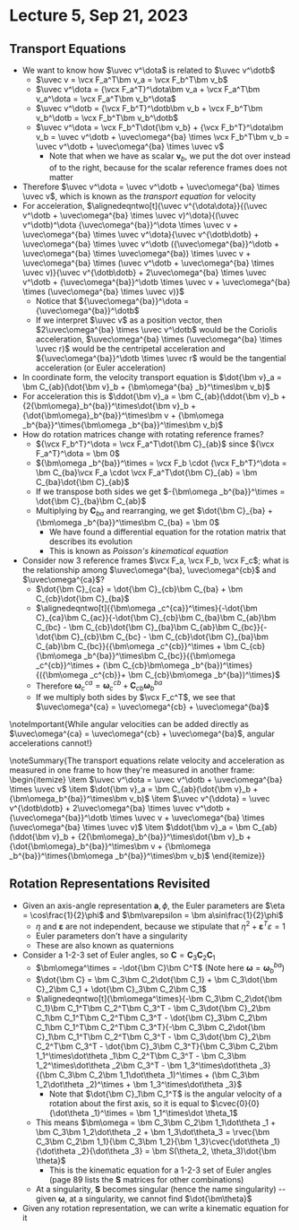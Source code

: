 # Lecture 5, Sep 21, 2023

## Transport Equations

* We want to know how $\uvec v^\dota$ is related to $\uvec v^\dotb$
	* $\uvec v = \vcx F_a^T\bm v_a = \vcx F_b^T\bm v_b$
	* $\uvec v^\dota = {\vcx F_a^T}^\dota\bm v_a + \vcx F_a^T\bm v_a^\dota = \vcx F_a^T\bm v_b^\dota$
	* $\uvec v^\dotb = {\vcx F_b^T}^\dotb\bm v_b + \vcx F_b^T\bm v_b^\dotb = \vcx F_b^T\bm v_b^\dotb$
	* $\uvec v^\dota = \vcx F_b^T\dot{\bm v_b} + {\vcx F_b^T}^\dota\bm v_b = \uvec v^\dotb + \uvec\omega^{ba} \times \vcx F_b^T\bm v_b = \uvec v^\dotb + \uvec\omega^{ba} \times \uvec v$
		* Note that when we have as scalar $\bm v_b$, we put the dot over instead of to the right, because for the scalar reference frames does not matter
* Therefore $\uvec v^\dota = \uvec v^\dotb + \uvec\omega^{ba} \times \uvec v$, which is known as the *transport equation* for velocity
* For acceleration, $\alignedeqntwo[t]{\uvec v^{\dota\dota}}{(\uvec v^\dotb + \uvec\omega^{ba} \times \uvec v)^\dota}{(\uvec v^\dotb)^\dota {\uvec\omega^{ba}}^\dota \times \uvec v + \uvec\omega^{ba} \times \uvec v^\dota}{\uvec v^{\dotb\dotb} + \uvec\omega^{ba} \times \uvec v^\dotb ({\uvec\omega^{ba}}^\dotb + \uvec\omega^{ba} \times \uvec\omega^{ba}) \times \uvec v + \uvec\omega^{ba} \times (\uvec v^\dotb + \uvec\omega^{ba} \times \uvec v)}{\uvec v^{\dotb\dotb} + 2\uvec\omega^{ba} \times \uvec v^\dotb + {\uvec\omega^{ba}}^\dotb \times \uvec v + \uvec\omega^{ba} \times (\uvec\omega^{ba} \times \uvec v)}$
	* Notice that ${\uvec\omega^{ba}}^\dota = {\uvec\omega^{ba}}^\dotb$
	* If we interpret $\uvec v$ as a position vector, then $2\uvec\omega^{ba} \times \uvec v^\dotb$ would be the Coriolis acceleration, $\uvec\omega^{ba} \times (\uvec\omega^{ba} \times \uvec r)$ would be the centripetal acceleration and ${\uvec\omega^{ba}}^\dotb \times \uvec r$ would be the tangential acceleration (or Euler acceleration)
* In coordinate form, the velocity transport equation is $\dot{\bm v}_a = \bm C_{ab}(\dot{\bm v}_b + {\bm\omega^{ba} _b}^\times\bm v_b)$
* For acceleration this is $\ddot{\bm v}_a = \bm C_{ab}(\ddot{\bm v}_b + {2{\bm\omega}_b^{ba}}^\times\dot{\bm v}_b + {\dot{\bm\omega}_b^{ba}}^\times\bm v + {\bm\omega _b^{ba}}^\times{\bm\omega _b^{ba}}^\times\bm v_b)$
* How do rotation matrices change with rotating reference frames?
	* ${\vcx F_b^T}^\dota = \vcx F_a^T\dot{\bm C}_{ab}$ since ${\vcx F_a^T}^\dota = \bm 0$
	* ${\bm\omega _b^{ba}}^\times = \vcx F_b \cdot {\vcx F_b^T}^\dota = \bm C_{ba}\vcx F_a \cdot \vcx F_a^T\dot{\bm C}_{ab} = \bm C_{ba}\dot{\bm C}_{ab}$
	* If we transpose both sides we get $-{\bm\omega _b^{ba}}^\times = \dot{\bm C}_{ba}\bm C_{ab}$
	* Multiplying by $\bm C_{ba}$ and rearranging, we get $\dot{\bm C}_{ba} + {\bm\omega _b^{ba}}^\times\bm C_{ba} = \bm 0$
		* We have found a differential equation for the rotation matrix that describes its evolution
		* This is known as *Poisson's kinematical equation*
* Consider now 3 reference frames $\vcx F_a, \vcx F_b, \vcx F_c$; what is the relationship among $\uvec\omega^{ba}, \uvec\omega^{cb}$ and $\uvec\omega^{ca}$?
	* $\dot{\bm C}_{ca} = \dot{\bm C}_{cb}\bm C_{ba} + \bm C_{cb}\dot{\bm C}_{ba}$
	* $\alignedeqntwo[t]{{\bm\omega _c^{ca}}^\times}{-\dot{\bm C}_{ca}\bm C_{ac}}{-\dot{\bm C}_{cb}\bm C_{ba}\bm C_{ab}\bm C_{bc} - \bm C_{cb}\dot{\bm C}_{ba}\bm C_{ab}\bm C_{bc}}{-\dot{\bm C}_{cb}\bm C_{bc} - \bm C_{cb}\dot{\bm C}_{ba}\bm C_{ab}\bm C_{bc}}{{\bm\omega _c^{cb}}^\times + \bm C_{cb}{\bm\omega _b^{ba}}^\times\bm C_{bc}}{{\bm\omega _c^{cb}}^\times + (\bm C_{cb}\bm\omega _b^{ba})^\times}{({\bm\omega _c^{cb}}+ \bm C_{cb}\bm\omega _b^{ba})^\times}$
	* Therefore $\bm\omega _c^{ca} = \bm\omega _c^{cb} + \bm C_{cb}\bm \omega _b^{ba}$
	* If we multiply both sides by $\vcx F_c^T$, we see that $\uvec\omega^{ca} = \uvec\omega^{cb} + \uvec\omega^{ba}$

\noteImportant{While angular velocities can be added directly as $\uvec\omega^{ca} = \uvec\omega^{cb} + \uvec\omega^{ba}$, angular accelerations cannot!}

\noteSummary{The transport equations relate velocity and acceleration as measured in one frame to how they're measured in another frame:
\begin{itemize}
	\item $\uvec v^\dota = \uvec v^\dotb + \uvec\omega^{ba} \times \uvec v$
	\item $\dot{\bm v}_a = \bm C_{ab}(\dot{\bm v}_b + {\bm\omega_b^{ba}}^\times\bm v_b)$
	\item $\uvec v^{\ddota} = \uvec v^{\dotb\dotb} + 2\uvec\omega^{ba} \times \uvec v^\dotb + {\uvec\omega^{ba}}^\dotb \times \uvec v + \uvec\omega^{ba} \times (\uvec\omega^{ba} \times \uvec v)$
	\item $\ddot{\bm v}_a = \bm C_{ab}(\ddot{\bm v}_b + {2{\bm\omega}_b^{ba}}^\times\dot{\bm v}_b + {\dot{\bm\omega}_b^{ba}}^\times\bm v + {\bm\omega _b^{ba}}^\times{\bm\omega _b^{ba}}^\times\bm v_b)$
\end{itemize}}

## Rotation Representations Revisited

* Given an axis-angle representation $\bm a, \phi$, the Euler parameters are $\eta = \cos\frac{1}{2}\phi$ and $\bm\varepsilon = \bm a\sin\frac{1}{2}\phi$
	* $\eta$ and $\bm\varepsilon$ are not independent, because we stipulate that $\eta^2 + \bm\varepsilon^T\varepsilon = 1$
	* Euler parameters don't have a singularity
	* These are also known as quaternions
* Consider a 1-2-3 set of Euler angles, so $\bm C = \bm C_3\bm C_2\bm C_1$
	* $\bm\omega^\times = -\dot{\bm C}\bm C^T$ (Note here $\bm\omega = \bm\omega _b^{ba}$)
	* $\dot{\bm C} = \bm C_3\bm C_2\dot{\bm C_1} + \bm C_3\dot{\bm C}_2\bm C_1 + \dot{\bm C}_3\bm C_2\bm C_1$
	* $\alignedeqntwo[t]{\bm\omega^\times}{-\bm C_3\bm C_2\dot{\bm C_1}\bm C_1^T\bm C_2^T\bm C_3^T - \bm C_3\dot{\bm C}_2\bm C_1\bm C_1^T\bm C_2^T\bm C_3^T - \dot{\bm C}_3\bm C_2\bm C_1\bm C_1^T\bm C_2^T\bm C_3^T}{-\bm C_3\bm C_2\dot{\bm C}_1\bm C_1^T\bm C_2^T\bm C_3^T - \bm C_3\dot{\bm C}_2\bm C_2^T\bm C_3^T - \dot{\bm C}_3\bm C_3^T}{\bm C_3\bm C_2\bm 1_1^\times\dot\theta _1\bm C_2^T\bm C_3^T - \bm C_3\bm 1_2^\times\dot\theta _2\bm C_3^T - \bm 1_3^\times\dot\theta _3}{(\bm C_3\bm C_2\bm 1_1\dot\theta _1)^\times + (\bm C_3\bm 1_2\dot\theta _2)^\times + \bm 1_3^\times\dot\theta _3}$
		* Note that $\dot{\bm C}_1\bm C_1^T$ is the angular velocity of a rotation about the first axis, so it is equal to $\cvec{0}{0}{\dot\theta _1}^\times = \bm 1_1^\times\dot \theta_1$
	* This means $\bm\omega = \bm C_3\bm C_2\bm 1_1\dot\theta _1 + \bm C_3\bm 1_2\dot\theta _2 + \bm 1_3\dot\theta_3 = \rvec{\bm C_3\bm C_2\bm 1_1}{\bm C_3\bm 1_2}{\bm 1_3}\cvec{\dot\theta _1}{\dot\theta _2}{\dot\theta _3} = \bm S(\theta_2, \theta_3)\dot{\bm \theta}$
		* This is the kinematic equation for a 1-2-3 set of Euler angles (page 89 lists the $\bm S$ matrices for other combinations)
	* At a singularity, $\bm S$ becomes singular (hence the name singularity) -- given $\bm\omega$, at a singularity, we cannot find $\dot{\bm\theta}$
* Given any rotation representation, we can write a kinematic equation for it

